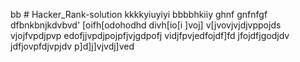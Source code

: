 bb # Hacker_Rank-solution
kkkkyiuyiyi
bbbbhkiiy
ghnf
gnfnfgf
dfbnkbnjkdvbvd'
[oifh[odohodhd
divh[io[i
]voj]
v[jvovjvjdjvppojds
vjojfvpdjpvp
edofjjvpdjpojpfjvjgdpofj
vidjfpvjedfojdf]fd
jfojdfjgodjdv
jdfjovpfdjvpjdv
p]d]j]vjvdj]ved
